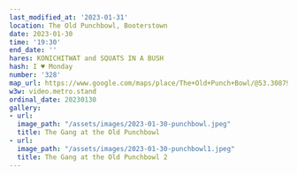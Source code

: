 ```yaml
---
last_modified_at: '2023-01-31'
location: The Old Punchbowl, Booterstown
date: 2023-01-30
time: '19:30'
end_date: ''
hares: KONICHITWAT and SQUATS IN A BUSH
hash: I ♥ Monday
number: '328'
map_url: https://www.google.com/maps/place/The+Old+Punch+Bowl/@53.308795,-6.1988204,17z/data=!3m1!4b1!4m5!3m4!1s0x486708d12d41fe7d:0xef093e37df90945e!8m2!3d53.308795!4d-6.1966317
w3w: video.metro.stand
ordinal_date: 20230130
gallery:
- url: 
  image_path: "/assets/images/2023-01-30-punchbowl.jpeg"
  title: The Gang at the Old Punchbowl
- url: 
  image_path: "/assets/images/2023-01-30-punchbowl1.jpeg"
  title: The Gang at the Old Punchbowl 2
---
```



